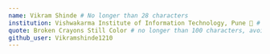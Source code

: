 ```yaml
---
name: Vikram Shinde # No longer than 28 characters
institution: Vishwakarma Institute of Information Technology, Pune 🚩 # no longer than 58 characters
quote: Broken Crayons Still Color # no longer than 100 characters, avoid using quotes(") to guarantee the format remains the same.
github_user: Vikramshinde1210
---
```

